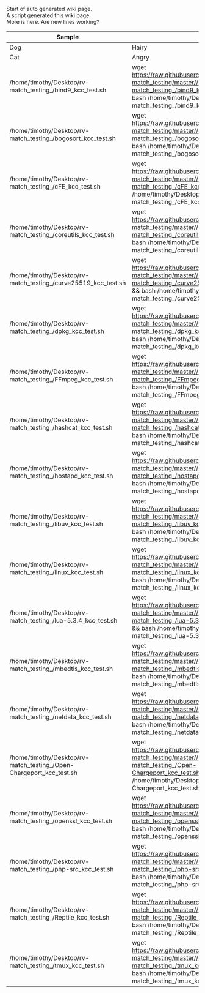 Start of auto generated wiki page.  
A script generated this wiki page.  
More is here. Are new lines working?  
  
| Sample | Table |  
| --- | --- |  
| Dog | Hairy |  
| Cat | Angry |  
| /home/timothy/Desktop/rv-match_testing_/bind9_kcc_test.sh | wget https://raw.githubusercontent.com/TimJSwan89/rv-match_testing/master//home/timothy/Desktop/rv-match_testing_/bind9_kcc_test.sh_kcc_test.sh && bash /home/timothy/Desktop/rv-match_testing_/bind9_kcc_test.sh_kcc_test.sh |
| /home/timothy/Desktop/rv-match_testing_/bogosort_kcc_test.sh | wget https://raw.githubusercontent.com/TimJSwan89/rv-match_testing/master//home/timothy/Desktop/rv-match_testing_/bogosort_kcc_test.sh_kcc_test.sh && bash /home/timothy/Desktop/rv-match_testing_/bogosort_kcc_test.sh_kcc_test.sh |
| /home/timothy/Desktop/rv-match_testing_/cFE_kcc_test.sh | wget https://raw.githubusercontent.com/TimJSwan89/rv-match_testing/master//home/timothy/Desktop/rv-match_testing_/cFE_kcc_test.sh_kcc_test.sh && bash /home/timothy/Desktop/rv-match_testing_/cFE_kcc_test.sh_kcc_test.sh |
| /home/timothy/Desktop/rv-match_testing_/coreutils_kcc_test.sh | wget https://raw.githubusercontent.com/TimJSwan89/rv-match_testing/master//home/timothy/Desktop/rv-match_testing_/coreutils_kcc_test.sh_kcc_test.sh && bash /home/timothy/Desktop/rv-match_testing_/coreutils_kcc_test.sh_kcc_test.sh |
| /home/timothy/Desktop/rv-match_testing_/curve25519_kcc_test.sh | wget https://raw.githubusercontent.com/TimJSwan89/rv-match_testing/master//home/timothy/Desktop/rv-match_testing_/curve25519_kcc_test.sh_kcc_test.sh && bash /home/timothy/Desktop/rv-match_testing_/curve25519_kcc_test.sh_kcc_test.sh |
| /home/timothy/Desktop/rv-match_testing_/dpkg_kcc_test.sh | wget https://raw.githubusercontent.com/TimJSwan89/rv-match_testing/master//home/timothy/Desktop/rv-match_testing_/dpkg_kcc_test.sh_kcc_test.sh && bash /home/timothy/Desktop/rv-match_testing_/dpkg_kcc_test.sh_kcc_test.sh |
| /home/timothy/Desktop/rv-match_testing_/FFmpeg_kcc_test.sh | wget https://raw.githubusercontent.com/TimJSwan89/rv-match_testing/master//home/timothy/Desktop/rv-match_testing_/FFmpeg_kcc_test.sh_kcc_test.sh && bash /home/timothy/Desktop/rv-match_testing_/FFmpeg_kcc_test.sh_kcc_test.sh |
| /home/timothy/Desktop/rv-match_testing_/hashcat_kcc_test.sh | wget https://raw.githubusercontent.com/TimJSwan89/rv-match_testing/master//home/timothy/Desktop/rv-match_testing_/hashcat_kcc_test.sh_kcc_test.sh && bash /home/timothy/Desktop/rv-match_testing_/hashcat_kcc_test.sh_kcc_test.sh |
| /home/timothy/Desktop/rv-match_testing_/hostapd_kcc_test.sh | wget https://raw.githubusercontent.com/TimJSwan89/rv-match_testing/master//home/timothy/Desktop/rv-match_testing_/hostapd_kcc_test.sh_kcc_test.sh && bash /home/timothy/Desktop/rv-match_testing_/hostapd_kcc_test.sh_kcc_test.sh |
| /home/timothy/Desktop/rv-match_testing_/libuv_kcc_test.sh | wget https://raw.githubusercontent.com/TimJSwan89/rv-match_testing/master//home/timothy/Desktop/rv-match_testing_/libuv_kcc_test.sh_kcc_test.sh && bash /home/timothy/Desktop/rv-match_testing_/libuv_kcc_test.sh_kcc_test.sh |
| /home/timothy/Desktop/rv-match_testing_/linux_kcc_test.sh | wget https://raw.githubusercontent.com/TimJSwan89/rv-match_testing/master//home/timothy/Desktop/rv-match_testing_/linux_kcc_test.sh_kcc_test.sh && bash /home/timothy/Desktop/rv-match_testing_/linux_kcc_test.sh_kcc_test.sh |
| /home/timothy/Desktop/rv-match_testing_/lua-5.3.4_kcc_test.sh | wget https://raw.githubusercontent.com/TimJSwan89/rv-match_testing/master//home/timothy/Desktop/rv-match_testing_/lua-5.3.4_kcc_test.sh_kcc_test.sh && bash /home/timothy/Desktop/rv-match_testing_/lua-5.3.4_kcc_test.sh_kcc_test.sh |
| /home/timothy/Desktop/rv-match_testing_/mbedtls_kcc_test.sh | wget https://raw.githubusercontent.com/TimJSwan89/rv-match_testing/master//home/timothy/Desktop/rv-match_testing_/mbedtls_kcc_test.sh_kcc_test.sh && bash /home/timothy/Desktop/rv-match_testing_/mbedtls_kcc_test.sh_kcc_test.sh |
| /home/timothy/Desktop/rv-match_testing_/netdata_kcc_test.sh | wget https://raw.githubusercontent.com/TimJSwan89/rv-match_testing/master//home/timothy/Desktop/rv-match_testing_/netdata_kcc_test.sh_kcc_test.sh && bash /home/timothy/Desktop/rv-match_testing_/netdata_kcc_test.sh_kcc_test.sh |
| /home/timothy/Desktop/rv-match_testing_/Open-Chargeport_kcc_test.sh | wget https://raw.githubusercontent.com/TimJSwan89/rv-match_testing/master//home/timothy/Desktop/rv-match_testing_/Open-Chargeport_kcc_test.sh_kcc_test.sh && bash /home/timothy/Desktop/rv-match_testing_/Open-Chargeport_kcc_test.sh_kcc_test.sh |
| /home/timothy/Desktop/rv-match_testing_/openssl_kcc_test.sh | wget https://raw.githubusercontent.com/TimJSwan89/rv-match_testing/master//home/timothy/Desktop/rv-match_testing_/openssl_kcc_test.sh_kcc_test.sh && bash /home/timothy/Desktop/rv-match_testing_/openssl_kcc_test.sh_kcc_test.sh |
| /home/timothy/Desktop/rv-match_testing_/php-src_kcc_test.sh | wget https://raw.githubusercontent.com/TimJSwan89/rv-match_testing/master//home/timothy/Desktop/rv-match_testing_/php-src_kcc_test.sh_kcc_test.sh && bash /home/timothy/Desktop/rv-match_testing_/php-src_kcc_test.sh_kcc_test.sh |
| /home/timothy/Desktop/rv-match_testing_/Reptile_kcc_test.sh | wget https://raw.githubusercontent.com/TimJSwan89/rv-match_testing/master//home/timothy/Desktop/rv-match_testing_/Reptile_kcc_test.sh_kcc_test.sh && bash /home/timothy/Desktop/rv-match_testing_/Reptile_kcc_test.sh_kcc_test.sh |
| /home/timothy/Desktop/rv-match_testing_/tmux_kcc_test.sh | wget https://raw.githubusercontent.com/TimJSwan89/rv-match_testing/master//home/timothy/Desktop/rv-match_testing_/tmux_kcc_test.sh_kcc_test.sh && bash /home/timothy/Desktop/rv-match_testing_/tmux_kcc_test.sh_kcc_test.sh |
